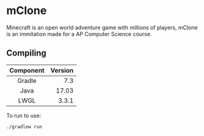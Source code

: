 # mClone
Minecraft is an open world adventure game with millions of players, mClone is an immitation made for a AP Computer Science course.

## Compiling
| Component     | Version|
|:-------------:| -----: |
| Gradle        | 7.3    |
| Java          | 17.03  |
| LWGL          | 3.3.1  |

To run to use:
```
./gradlew run
```
